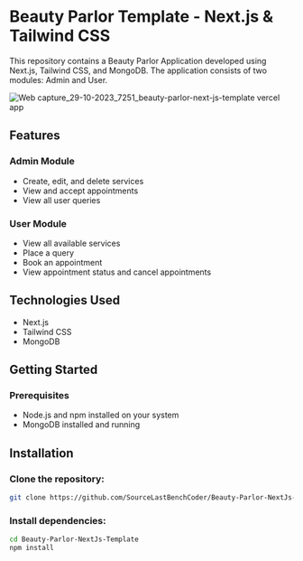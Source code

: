 # Beauty Parlor Template - Next.js & Tailwind CSS

This repository contains a Beauty Parlor Application developed using Next.js, Tailwind CSS, and MongoDB. The application consists of two modules: Admin and User.

![Web capture_29-10-2023_7251_beauty-parlor-next-js-template vercel app](https://github.com/SourceLastBenchCoder/Beauty-Parlor-NextJs-Template/assets/98646256/22a64723-53d6-4200-bb29-b81ae7562b60)

## Features

### Admin Module
- Create, edit, and delete services
- View and accept appointments
- View all user queries

### User Module
- View all available services
- Place a query
- Book an appointment
- View appointment status and cancel appointments

## Technologies Used
- Next.js
- Tailwind CSS
- MongoDB

## Getting Started

### Prerequisites
- Node.js and npm installed on your system
- MongoDB installed and running

## Installation

### Clone the repository:

```bash
git clone https://github.com/SourceLastBenchCoder/Beauty-Parlor-NextJs-Template.git
```
### Install dependencies:

```bash
cd Beauty-Parlor-NextJs-Template
npm install
```
